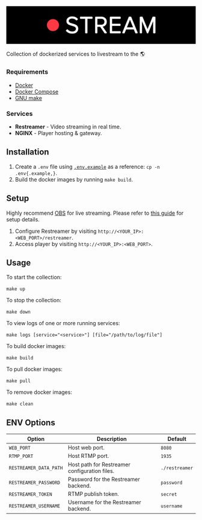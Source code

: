 <img src="assets/logo.gif" />

Collection of dockerized services to livestream to the 🌎

### Requirements

- [Docker](https://www.docker.com/get-started)
- [Docker Compose](https://docs.docker.com/compose/)
- [GNU make](https://www.gnu.org/software/make/)

### Services

- **Restreamer** - Video streaming in real time.
- **NGINX** - Player hosting & gateway.

## Installation

1. Create a `.env` file using [`.env.example`](.env.example) as a reference: `cp -n .env{.example,}`.
2. Build the docker images by running `make build`.

## Setup

Highly recommend [OBS](https://obsproject.com/) for live streaming. Please refer to [this guide](https://datarhei.github.io/restreamer/docs/guides-obs.html) for setup details.

1. Configure Restreamer by visiting `http://<YOUR_IP>:<WEB_PORT>/restreamer`.
2. Access player by visiting `http://<YOUR_IP>:<WEB_PORT>`.

## Usage

To start the collection:

```
make up
```

To stop the collection:

```
make down
```

To view logs of one or more running services:

```
make logs [service="<service>"] [file="/path/to/log/file"]
```

To build docker images:

```
make build
```

To pull docker images:

```
make pull
```

To remove docker images:

```
make clean
```

## ENV Options

| Option                 | Description                                   | Default        |
| ---------------------- | --------------------------------------------- | -------------- |
| `WEB_PORT`             | Host web port.                                | `8080`         |
| `RTMP_PORT`            | Host RTMP port.                               | `1935`         |
| `RESTREAMER_DATA_PATH` | Host path for Restreamer configuration files. | `./restreamer` |
| `RESTREAMER_PASSWORD`  | Password for the Restreamer backend.          | `password`     |
| `RESTREAMER_TOKEN`     | RTMP publish token.                           | `secret`       |
| `RESTREAMER_USERNAME`  | Username for the Restreamer backend.          | `username`     |

